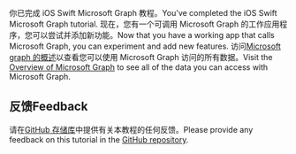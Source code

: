 <!-- markdownlint-disable MD002 MD041 -->

<span data-ttu-id="b5a93-101">你已完成 iOS Swift Microsoft Graph 教程。</span><span class="sxs-lookup"><span data-stu-id="b5a93-101">You've completed the iOS Swift Microsoft Graph tutorial.</span></span> <span data-ttu-id="b5a93-102">现在，您有一个可调用 Microsoft Graph 的工作应用程序，您可以尝试并添加新功能。</span><span class="sxs-lookup"><span data-stu-id="b5a93-102">Now that you have a working app that calls Microsoft Graph, you can experiment and add new features.</span></span> <span data-ttu-id="b5a93-103">访问[Microsoft graph 的概述](/graph/overview)以查看您可以使用 Microsoft Graph 访问的所有数据。</span><span class="sxs-lookup"><span data-stu-id="b5a93-103">Visit the [Overview of Microsoft Graph](/graph/overview) to see all of the data you can access with Microsoft Graph.</span></span>

## <a name="feedback"></a><span data-ttu-id="b5a93-104">反馈</span><span class="sxs-lookup"><span data-stu-id="b5a93-104">Feedback</span></span>

<span data-ttu-id="b5a93-105">请在[GitHub 存储库](https://github.com/microsoftgraph/msgraph-training-ios-swift)中提供有关本教程的任何反馈。</span><span class="sxs-lookup"><span data-stu-id="b5a93-105">Please provide any feedback on this tutorial in the [GitHub repository](https://github.com/microsoftgraph/msgraph-training-ios-swift).</span></span>
